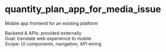# quantity_plan_app_for_media_issue
Mobile app frontend for an existing platform 

Backend &amp; APIs: provided externally  
Goal: translate web experience to mobile  
Scope: UI components, navigation, API wiring
